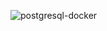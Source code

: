 ![postgresql-docker](https://github.com/Oksana017/DockerPostgreSQL/assets/115178691/ce687ffe-bae3-43b0-addd-633b91670f36)
